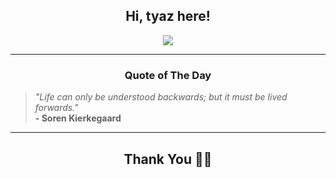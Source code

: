 <h2 align="center"> Hi, tyaz here!</h2>

<p align="center">
<a href="https://github.com/tyazx" alt="github streak"><img src="https://dvst-streak.herokuapp.com/?user=tyazx&theme=tokyonight&fire=DD472C"></a>
</p>

<hr>
<h3 align="center">Quote of The Day</h3>
<p align="center">
<blockquote>
<i>"Life can only be understood backwards; but it must be lived forwards."</i>
<br>
<b>- Soren Kierkegaard</b>
</blockquote>
</p>


<hr>
<h2 align="center">Thank You 🙏🏼</h2>

